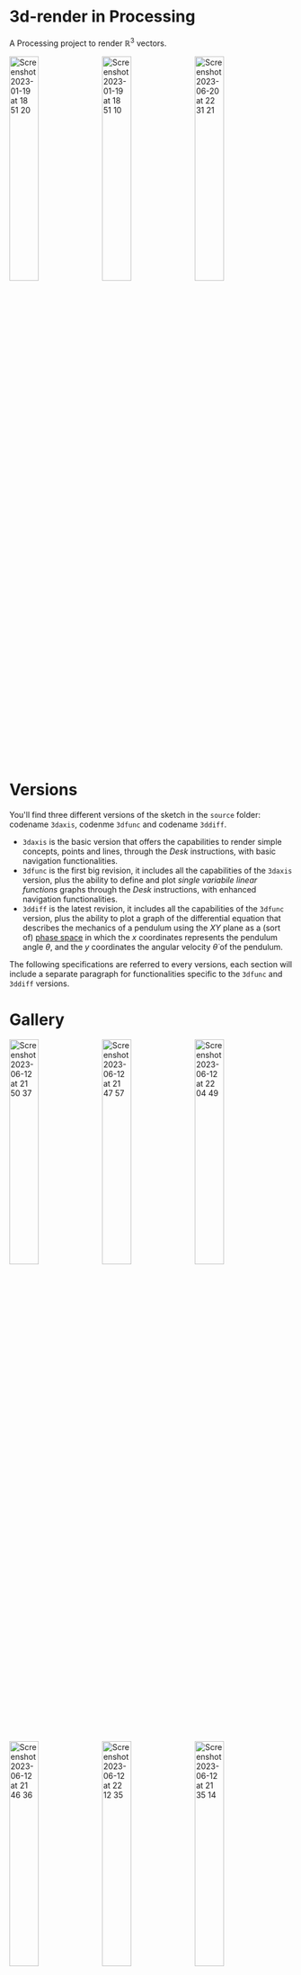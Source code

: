 # 3d-render in Processing

A Processing project to render $\mathbb{R}^3$ vectors.

<img width="32%" alt="Screenshot 2023-01-19 at 18 51 20" src="https://github.com/Haruno19/3d-render/assets/61376940/d342e450-520a-4e5b-b013-e5e49bb42e4c"> <img width="32%" alt="Screenshot 2023-01-19 at 18 51 10" src="https://github.com/Haruno19/3d-render/assets/61376940/89a0a979-9270-41e5-8573-04d02b407235"> <img width="32%" alt="Screenshot 2023-06-20 at 22 31 21" src="https://github.com/Haruno19/3d-render/assets/61376940/7a9e648f-68e8-4b2f-9f3b-bd2d35726571">


# Versions

You'll find three different versions of the sketch in the `source` folder: codename `3daxis`, codenme `3dfunc` and codename `3ddiff`.  
- `3daxis` is the basic version that offers the capabilities to render simple concepts, points and lines, through the _Desk_ instructions, with basic navigation functionalities. 
- `3dfunc` is the first big revision, it includes all the capabilities of the `3daxis` version, plus the ability to define and plot _single variabile linear functions_ graphs through the _Desk_ instructions, with enhanced navigation functionalities.
- `3ddiff` is the latest revision, it includes all the capabilities of the `3dfunc` version, plus the ability to plot a graph of the differential equation that describes the mechanics of a pendulum using the $XY$ plane as a (sort of) [phase space](https://en.wikipedia.org/wiki/Phase_space) in which the $x$ coordinates represents the pendulum angle $\theta$, and the $y$ coordinates the angular velocity $\dot\theta$ of the pendulum.

The following specifications are referred to every versions, each section will include a separate paragraph for functionalities specific to the `3dfunc` and `3ddiff` versions.

# Gallery
<img width="32%" alt="Screenshot 2023-06-12 at 21 50 37" src="https://github.com/Haruno19/3d-render/assets/61376940/20a7c452-5bd0-4637-867e-c2c27ae2adfe"> <img width="32%" alt="Screenshot 2023-06-12 at 21 47 57" src="https://github.com/Haruno19/3d-render/assets/61376940/283d7872-7c0e-41b8-984e-d92827fc8ecf"> <img width="32%" alt="Screenshot 2023-06-12 at 22 04 49" src="https://github.com/Haruno19/3d-render/assets/61376940/ac4cb9d1-e49c-4fdc-bc39-a60aa1c74691">
<img width="32%" alt="Screenshot 2023-06-12 at 21 46 36" src="https://github.com/Haruno19/3d-render/assets/61376940/f33c5922-55a3-47a4-82ca-959a16f70f09"> <img width="32%" alt="Screenshot 2023-06-12 at 22 12 35" src="https://github.com/Haruno19/3d-render/assets/61376940/c42c7706-d88a-4957-8516-f3d982882230"> <img width="32%" alt="Screenshot 2023-06-12 at 21 35 14" src="https://github.com/Haruno19/3d-render/assets/61376940/a1851f47-6d76-4ce5-9f48-bd36533a860a">
<img width="32%" alt="Screenshot 2023-06-20 at 22 35 05" src="https://github.com/Haruno19/3d-render/assets/61376940/de524fde-b88a-47e0-9726-f347c3c1b7cc"> <img width="32%" alt="Screenshot 2023-06-20 at 22 52 16" src="https://github.com/Haruno19/3d-render/assets/61376940/41e3aa22-0d53-4692-b0a0-9a85c06421db"> <img width="32%" alt="Screenshot 2023-01-19 at 18 50 22" src="https://github.com/Haruno19/3d-render/assets/61376940/4ee437a5-61dc-4616-8019-e4c8c14c7bea"> 


# Usage  

By default, this sketch renders the three axis $x$, $y$ and $z$ rotated around the $y$ axis by $135°$, and around the $x$ axis by $35°$.  
You can interact with the space using the following hotkeys:
  - `r` : start and stop generating random points within the a certain scope.
  - `a` : hide and show the axis.
  - `o` : hide and show the origin.
  - `d` : switch between themes.
  - `l` : render the points as vectors (show a line connecting them with the origin).
  - `c` : delete all points except the axis and the other fundamental vectors.
  - `i` : reset to default values.
  - `u` : parse _Desk_ instructions.
  - `ARROW UP` : rotate everything around the $x$ axis by $3,6°$.
  - `ARROW DOWN` : rotate everything around the $x$ axis by $-3,6°$.
  - `ARROW LEFT` : rotate everything around the $y$ axis by $3,6°$.
  - `ARROW RIGHT` : rotate everything around the $y$ axis by $-3,6°$.
  - `CONTROL` : rotate everything around the $z$ axis by $3,6°$.
  - `SHIFT` : rotate everything around the $z$ axis by $-3,6°$.

#### [ _3dfunc rev. specific_ ]
  - `v` : hide and show labels globally
  - `f` : enable _function mode_, resets the space to default values, then sets the rotation at $0°$ around every axis, thus facing the $XY$ plane parallelly, with maximum zoom value
  - `1 ... 9` : sets the zoom to a value from `1` (farthest away from the origin) to `9` (closest to the origin). Zoom values can be set at any time without resetting the space, every entity already on display will be scaled accordingly to the new zoom value  

## Runtime User Inputs - _Desk_

You can interact with the 3D space at runtime by adding objects to it.
To do so, you'll have to write a _Desk_ file at path `cdw\desk.txt`, and use the designated hotkey to load contents from it.  
_Desk_ can be thought of as a decriptive languange made up of instructions and parameters that can be parsed by the rendering system. Parameters are order-sensitive. A _Desk_ file must contain every instruction separated by a new line (empty lines are skipped). Bad syntaxt will result in an error message followed by the number of line where the parsing error occourred. 

## Instruction set
- `point X Y Z [Att Lab]`  
The `point` instruction adds a point to the 3D space.  
This instruction takes up to 5 arguments:  
  - `X`, `Y` and `Z` are floats, they represent the absolute coordinates of the point you want to add.  
  - `Att` is an [optional] intager, it representes the index of the point you want to attach to this new point. Index 0 means no attachment, index 1 is the first point in the file. You cannot attach a point to fundamental vectors. 
  - `Lab` is an [optional] string, it representes the label of the point.
- `line A B C VX VY VZ [Lab]`  
The `line` instruction adds a line to the 3D space.  
A line in ℝ³ is a set of points determinted by a point $(a, b, c)$ and a directional vector $v = (x, y, z)$ as such ${(x, y, z) = (a, b, c) + tv}$.  
This instruction takes up to 7 arguments:  
  - `A`, `B` and `C` are floats, they represents the coordinates of the point $P$
  - `VX`, `VY` and `VZ` are floats, they represents the compontents of the directional vector $v$
  - `Lab` is an [optional] string, it representes the label of the point.

#### [ _3dfunc rev. specific_ ]
- `func an ... a0 [z=Z]`  
  The `func` instructions plots the graph of the single variable linear function defined in the following form: $y=a_nx^n + ... + a_0x^0 $.
  This instructions has a variable number of parameters:
  - `an ... a0` are floats, they represent the coefficient of the $x$. You need to specify at least one coefficient.
  - `Z` is an [optional] float, it represents the costant $z$ value to plot the function to. If no `Z` value is specified, all the points will have their $z$ coordinate set to $0$.  
  
  Each plotted function will show a label of its equation.  
  Note that every function is plotted by calculating its $y=a_nx^n + ... + a_0x^0$ $\forall x \in [-200, +200)$ with $x=k \frac{3}{4}$ with $k \in \mathbb{N}$ (basically between $-200$ and $200$ every $0.75$). To change this behaviour, you can set your own values for the `limit` and `step` variables in the `void y_function(float _z, float[] lambda)` method.

#### [ _3ddiff rev. specific_ ]
- `diff [th1 th2 th_dot t delta_t g mu z scale]`  
  The `diff` instruction plots the graph of the differential equation that describes the pendulum mechanics $\ddot\theta(t) = -\mu\dot\theta(t)-\frac{g}{L}sin(\theta(t))$ on the $XY$ plane as a (sort of) phase space. You can use the parameters to tweak the graph. If no additional parameter is specified, the default values are set as follows: $\theta_0=\frac{\pi}{3}, \dot\theta_0=0, t=20, \Delta t=0.01, g=9.8, L=2, z=0, scale=20$. Please note that you can either specify no parameter at all or _all_ of them.
  - `th1` and `th2` are a floats, they represents respectively the $k$ and $j$ coefficents in the initial $\theta$ value $\frac{k\pi}{j}$. This value represents the angle of the pendulum in radiants, and it's the $x$ component of the vector.
  - `th_dot` is a float, it represents the initial $\dot\theta$ value. This value represents the angular velocity of the pendulum, and it's the $y$ component of the vector.
  - `t` is a float, it represents the total time of observation; the bigger `t`, the more points the graph will have with a given `delta_t` value.
  - `delta_t` is a float, it represents the step of time at which each observation (or calculation) is executed; the lower the `delta_t`, the more points the graph will have with a given `t` value. The `delta_t` value has a huge impact on the graph's precision, it's recommended to use values $<0.10$. 
  - `g` is a float, it represents the gravity force in $m/s^2$.
  - `mu` is a float, it represents the air resistance in $N$.
  - `z` is a float, it represents the fixed $z$ value each vector in the differential equation will have.
  - `scale` is a float, it represents the value to scale the $x$ and $y$ coordinates of all the vectors in the differential equation by.

  Each plotted differential equation will result in `t` \ `delta_t` points. While a huge quantity of points won't necessarily be a problem per se, please note that large quantities of points can result in slow downs while using the navigation functionalities such as real-time rescaling and rotation, as well as and increase of the process' memory usage. 
  
Please have a look at the [Desk Example section](https://github.com/Haruno19/3d-render#desk-example).

# Modularity
My intent with this project is to create a generalized and modular system to project ℝ³ vectors into a 2D plane, and play around with them.  
### Vectors in ℝ³
Any ℝ³ vector is represented by an object of the `point` class; the `point` class contains a `PVector v` that stores the point's coordinates, and a bunch of methods, its rotation functions and its drawing functions.

## Main structure
For the purpose of keeping it all simple, there's only one ArrayList structure `points` that stores every ℝ³ vector.  
This means of course, that `points` stores also fundamental points, such as:
- `[index 0]` the Origin vector 
- `[index 1]` the Offset vecotr, that is the vector containing the $x$ and $y$ offset to logically "move" the origin of reference to the center of the window, instead of the default top-left conrner
- `[index 2]` the $x$ Axis
- `[index 3]` the $y$ Axis
- `[index 4]` the $z$ Axis
I believe this design choice significantly reduces complexity by removing the need for other global variables.

#### [ _3ddiff rev. specific_ ]
In the `3ddiff` revision, for convenience, the mathematical concept of "differential equation" is impelemented as a new class `diff_eq` that contains all and only the attributes and methods directly related to differential equations (such as calculating the $\theta$ and $\dot\theta$ values and adding them to the rendered space). 
However, not to go against my own values and vision for this project, the `diff_eq` class is nothing more than an higher level of abstraction that ultimately relies on the sole _"meaningful"_ data structure, that is the `point` class. Even the methods used to add the equation's points the system are of course the ones already defined in the `point` class.   

I'd like to think of this addition not as a structural change in the program's functionalities, but rather as a new, separate, "block" that is able to work on top of the already existing system without the need to change its core. 
This is the main reason I'm treating every update as a new, distinct revision of the sketch; the basic `3daxis` version one is already capeable of everything, since everything in $\mathbb{R}^3$ can be represented as a vector or a collection of them, the revisions are just there to add a more standardized and accessible way to abstract other mathematical concepts on top of vectors. 

# Goal
My goal with this project is to keep adding new abstractions and features to ultimately create a full fledged $\mathbb{R}^3$ environemnt.  
Every major functionality upgrade will come in as a separate revision of the sketch.

# Desk Example

<table>
  <tr>
    <td>
      Basic instruction set
    </td>
  </tr>
  <tr>
    <td>
      <code>point 75 75 0 3 p0</code><br>
      <code>point 0 75 -90 1 p1</code><br>
      <code>point 175 175 30 2 p2</code><br>
      <code>line 50 50 50 2 3 2 r1</code>
    </td>
    <td>
      <img width="400" align="left" alt="Screenshot 2023-01-27 at 17 21 46" src="https://user-images.githubusercontent.com/61376940/215144163-2b13a30f-9cf3-4931-bade-6756ac2af021.png"> 
    </td>
  </tr>
  <tr>
    <td>
      <code>3dfunc</code>-only instruction set
    </td>
    <td>
       <i>Function mode view</i>
    </td>
  </tr>
  <tr>
    <td>
      <code>func 0.1 1 1 z=10</code><br>
      <code>func -0.1 1 8 z=-10</code><br>
      <code>func 0.4 3</code><br>
    </td>
    <td>
      <img width="400" align="left" alt="Screenshot 2023-01-27 at 17 21 46" src="https://github.com/Haruno19/3d-render/assets/61376940/e22ad7da-0603-4fe4-b248-4fa669a341dd"> 
    </td>
  </tr>
  <tr>
    <td>
      <code>3ddiff</code>-only instruction set
    </td>
    <td>
       <i>Function mode view (2x scale)</i>
    </td>
  </tr>
  <tr>
    <td>
      <code>diff</code><br>
      <code>diff -3.2 3 0 20 0.05 9.8 0.1 0 20</code><br>
      <code>diff -1 3 4.5 20 0.05 9.8 0.1 50 20</code><br>
    </td>
    <td>
      <img width="400" align="left" src="https://github.com/Haruno19/3d-render/assets/61376940/4ba376f9-c406-437b-a4cd-9621a6e532c8"> 
    </td>
  </tr>
</table>

# Themes
<table><tr>
<td>
  <h3 align="center">Chalkboard</h3><img alt="Screenshot 2023-01-27 at 21 53 48" src="https://user-images.githubusercontent.com/61376940/215195370-5d74c921-975d-41f4-bdba-f9ad149f4c17.png">
</td>
<td>
  <h3 align="center">Papersheet</h3><img alt="Screenshot 2023-01-27 at 21 53 14" src="https://user-images.githubusercontent.com/61376940/215195400-061a9b08-6b48-47da-85bc-e3997165c939.png">
</td>
</tr></table>

  
# Demo
https://user-images.githubusercontent.com/61376940/215154314-eb326c37-a95e-4946-baa4-356dee113c8d.mov

##### _The above demostration video shows an overview of the functionalities included in the `3daxis` version of the sketch. Please refer to the [Gallery](https://github.com/Haruno19/3d-render#Gallery) section to see screenshots of the functionalities specific to the `3dfunc` and `3ddiff` revisions._
